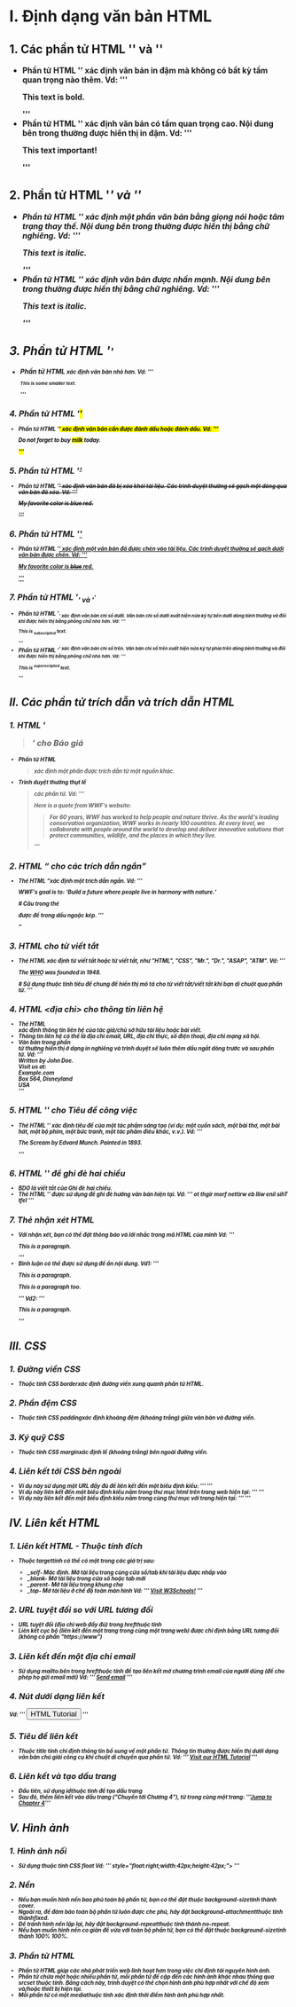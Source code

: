 # I. Định dạng văn bản HTML
## 1. Các phần tử HTML '<b>' và '<strong>'
- Phần tử HTML '<b>' xác định văn bản in đậm mà không có bất kỳ tầm quan trọng nào thêm.
Vd: '''
        <p><b>This text is bold.</b></p>
    '''
- Phần tử HTML '<strong>' xác định văn bản có tầm quan trọng cao. Nội dung bên trong thường được hiển thị in đậm.
Vd: '''
        <p><strong>This text important!</strong></p>
    '''
## 2. Phần tử HTML '<i>' và '<em>'
- Phần tử HTML '<i>' xác định một phần văn bản bằng giọng nói hoặc tâm trạng thay thế. Nội dung bên trong thường được hiển thị bằng chữ nghiêng. 
Vd: '''
        <p><i>This text is italic.</i></p>
    '''
- Phần tử HTML '<em>' xác định văn bản được nhấn mạnh. Nội dung bên trong thường được hiển thị bằng chữ nghiêng.
Vd: '''
        <p><i>This text is italic.</i></p>
    '''
## 3. Phần tử HTML '<small>'
- Phần tử HTML <small>xác định văn bản nhỏ hơn.
Vd: '''
        <p><small>This is some smaller text.</small></p>
    '''
## 4. Phần tử HTML '<mark>'
- Phần tử HTML '<mark>' xác định văn bản cần được đánh dấu hoặc đánh dấu.
Vd: '''
        <p>Do not forget to buy <mark>milk</mark> today.</p>
    '''
## 5. Phần tử HTML '<del>'
- Phần tử HTML '<del>' xác định văn bản đã bị xóa khỏi tài liệu. Các trình duyệt thường sẽ gạch một dòng qua văn bản đã xóa.
Vd: '''
        <p>My favorite color is <del>blue</del> red.</p>
    '''
## 6. Phần tử HTML '<ins>'
- Phần tử HTML '<ins>' xác định một văn bản đã được chèn vào tài liệu. Các trình duyệt thường sẽ gạch dưới văn bản được chèn.
Vd: '''
        <p>My favorite color is <del>blue</del> <ins>red</ins>.</p>
    '''
## 7. Phần tử HTML '<sub>' và '<sup>'
- Phần tử HTML '<sub>' xác định văn bản chỉ số dưới. Văn bản chỉ số dưới xuất hiện nửa ký tự bên dưới dòng bình thường và đôi khi được hiển thị bằng phông chữ nhỏ hơn.
Vd: '''
        <p>This is <sub>subscripted</sub> text.</p>
    '''
- Phần tử HTML '<sup>' xác định văn bản chỉ số trên. Văn bản chỉ số trên xuất hiện nửa ký tự phía trên dòng bình thường và đôi khi được hiển thị bằng phông chữ nhỏ hơn. 
Vd: '''
        <p>This is <sup>superscripted</sup> text.</p>
    '''
# II. Các phần tử trích dẫn và trích dẫn HTML
## 1. HTML '<blockquote>' cho Báo giá
- Phần tử HTML <blockquote>xác định một phần được trích dẫn từ một nguồn khác.
- Trình duyệt thường thụt lề <blockquote>các phần tử.
Vd: '''
        <p>Here is a quote from WWF's website:</p>
    <blockquote cite="http://www.worldwildlife.org/who/index.html">
    For 60 years, WWF has worked to help people and nature thrive. As the world's leading conservation organization, WWF works in nearly 100 countries. At every level, we collaborate with people around the world to develop and deliver innovative solutions that protect communities, wildlife, and the places in which they live.
    </blockquote>
    '''
## 2. HTML <q> cho các trích dẫn ngắn
- Thẻ HTML <q>xác định một trích dẫn ngắn.
Vd: '''
        <p>WWF's goal is to: <q>Build a future where people live in harmony with nature.</q></p>
        # Câu trong thẻ <p> được để trong dấu ngoặc kép.
    '''
## 3. HTML <abbr> cho từ viết tắt
- Thẻ HTML <abbr>xác định từ viết tắt hoặc từ viết tắt, như "HTML", "CSS", "Mr.", "Dr.", "ASAP", "ATM".
Vd: '''
        <p>The <abbr title="World Health Organization">WHO</abbr> was founded in 1948.</p>
        # Sử dụng thuộc tính tiêu đề chung để hiển thị mô tả cho từ viết tắt/viết tắt khi bạn di chuột qua phần tử. 
    '''
## 4. HTML <địa chỉ> cho thông tin liên hệ
- Thẻ HTML <address>xác định thông tin liên hệ của tác giả/chủ sở hữu tài liệu hoặc bài viết.
- Thông tin liên hệ có thể là địa chỉ email, URL, địa chỉ thực, số điện thoại, địa chỉ mạng xã hội.
- Văn bản trong phần <address>tử thường hiển thị ở dạng in nghiêng và trình duyệt sẽ luôn thêm dấu ngắt dòng trước và sau phần <address>tử.
Vd: '''
        <address>
        Written by John Doe.<br> 
        Visit us at:<br>
        Example.com<br>
        Box 564, Disneyland<br>
        USA
        </address>
    '''
## 5. HTML '<cite>' cho Tiêu đề công việc 
- Thẻ HTML '<cite>' xác định tiêu đề của một tác phẩm sáng tạo (ví dụ: một cuốn sách, một bài thơ, một bài hát, một bộ phim, một bức tranh, một tác phẩm điêu khắc, v.v.). 
Vd: '''
        <p><cite>The Scream</cite> by Edvard Munch. Painted in 1893.</p>
    '''
## 6. HTML '<bdo>' để ghi đè hai chiều
- BDO là viết tắt của Ghi đè hai chiều.
- Thẻ HTML '<bdo>' được sử dụng để ghi đè hướng văn bản hiện tại.
Vd: '''
        <bdo dir="rtl">This line will be written from right to left</bdo>
    '''
## 7. Thẻ nhận xét HTML
- Với nhận xét, bạn có thể đặt thông báo và lời nhắc trong mã HTML của mình
Vd: '''
        <!-- This is a comment -->
        <p>This is a paragraph.</p>
        <!-- Remember to add more information here -->
    '''
- Bình luận có thể được sử dụng để ẩn nội dung.
Vd1: '''
        <p>This is a paragraph.</p>
        <!-- <p>This is another paragraph </p> -->
        <p>This is a paragraph too.</p>
    '''
Vd2:
    '''
        <p>This <!-- great text --> is a paragraph.</p>
    '''
# III. CSS
## 1. Đường viền CSS
- Thuộc tính CSS borderxác định đường viền xung quanh phần tử HTML.
## 2. Phần đệm CSS
- Thuộc tính CSS paddingxác định khoảng đệm (khoảng trắng) giữa văn bản và đường viền.
## 3. Ký quỹ CSS
- Thuộc tính CSS marginxác định lề (khoảng trắng) bên ngoài đường viền.
## 4. Liên kết tới CSS bên ngoài
- Ví dụ này sử dụng một URL đầy đủ để liên kết đến một biểu định kiểu:
    '''
        <link rel="stylesheet" href="https://www.w3schools.com/html/styles.css">
    '''
- Ví dụ này liên kết đến một biểu định kiểu nằm trong thư mục html trên trang web hiện tại: 
    '''
        <link rel="stylesheet" href="/html/styles.css">
    '''
- Ví dụ này liên kết đến một biểu định kiểu nằm trong cùng thư mục với trang hiện tại:
    '''
        <link rel="stylesheet" href="styles.css">
    '''
# IV. Liên kết HTML
## 1. Liên kết HTML - Thuộc tính đích
- Thuộc targettính có thể có một trong các giá trị sau:

    - _self- Mặc định. Mở tài liệu trong cùng cửa sổ/tab khi tài liệu được nhấp vào
    - _blank- Mở tài liệu trong cửa sổ hoặc tab mới
    - _parent- Mở tài liệu trong khung cha
    - _top- Mở tài liệu ở chế độ toàn màn hình
Vd: '''
        <a href="https://www.w3schools.com/" target="_blank">Visit W3Schools!</a>
    '''
## 2. URL tuyệt đối so với URL tương đối
-  URL tuyệt đối (địa chỉ web đầy đủ) trong hrefthuộc tính
- Liên kết cục bộ (liên kết đến một trang trong cùng một trang web) được chỉ định bằng URL tương đối (không có phần "https://www")
## 3. Liên kết đến một địa chỉ email
- Sử dụng mailto:bên trong hrefthuộc tính để tạo liên kết mở chương trình email của người dùng (để cho phép họ gửi email mới)
Vd: '''
        <a href="mailto:someone@example.com">Send email</a>
    '''
## 4. Nút dưới dạng liên kết
Vd: '''
        <button onclick="document.location='default.asp'">HTML Tutorial</button>
    '''
## 5. Tiêu đề liên kết
- Thuộc title tính chỉ định thông tin bổ sung về một phần tử. Thông tin thường được hiển thị dưới dạng văn bản chú giải công cụ khi chuột di chuyển qua phần tử.
Vd: '''
        <a href="https://www.w3schools.com/html/" title="Go to W3Schools HTML section">Visit our HTML Tutorial</a>
    '''
## 6. Liên kết và tạo dấu trang
- Đầu tiên, sử dụng idthuộc tính để tạo dấu trang
- Sau đó, thêm liên kết vào dấu trang ("Chuyển tới Chương 4"), từ trong cùng một trang: '''<a href="#C4">Jump to Chapter 4</a>'''
# V. Hình ảnh
## 1. Hình ảnh nối
- Sử dụng thuộc tính CSS float
Vd: '''
        style="float:right;width:42px;height:42px;">
    '''
## 2. Nền
- Nếu bạn muốn hình nền bao phủ toàn bộ phần tử, bạn có thể đặt thuộc background-sizetính thành cover.
- Ngoài ra, để đảm bảo toàn bộ phần tử luôn được che phủ, hãy đặt background-attachmentthuộc tính thànhfixed.
- Để tránh hình nền lặp lại, hãy đặt background-repeatthuộc tính thành no-repeat.
- Nếu bạn muốn hình nền co giãn để vừa với toàn bộ phần tử, bạn có thể đặt thuộc background-sizetính thành 100% 100%.
## 3. Phần tử <picture> HTML
- Phần tử HTML <picture> giúp các nhà phát triển web linh hoạt hơn trong việc chỉ định tài nguyên hình ảnh.
- Phần <picture> tử chứa một hoặc nhiều <source> phần tử, mỗi phần tử đề cập đến các hình ảnh khác nhau thông qua srcset thuộc tính. Bằng cách này, trình duyệt có thể chọn hình ảnh phù hợp nhất với chế độ xem và/hoặc thiết bị hiện tại.
- Mỗi <source>phần tử có một mediathuộc tính xác định thời điểm hình ảnh phù hợp nhất.